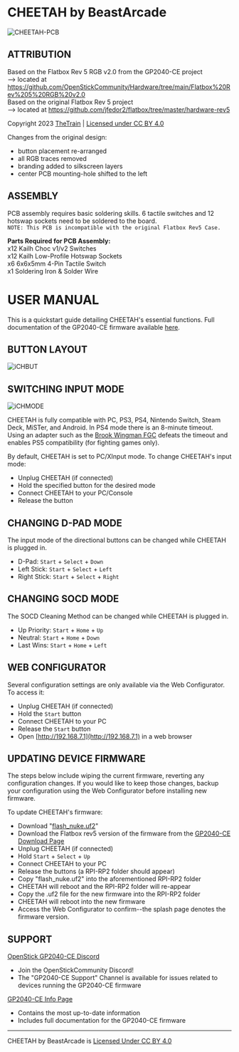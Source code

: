 # CHEETAH by BeastArcade
![CHEETAH-PCB](https://github.com/BeastArcade/CHEETAH-PCB/assets/154543056/13a7204f-3eac-46a2-8cd5-157adc7fb6a6)

## ATTRIBUTION
Based on the Flatbox Rev 5 RGB v2.0 from the GP2040-CE project <br>
--> located at https://github.com/OpenStickCommunity/Hardware/tree/main/Flatbox%20Rev%205%20RGB%20v2.0<br>
Based on the original Flatbox Rev 5 project<br>
--> located at https://github.com/jfedor2/flatbox/tree/master/hardware-rev5

Copyright 2023 [TheTrain](https://github.com/TheTrainGoes) | [Licensed under CC BY 4.0](https://creativecommons.org/licenses/by/4.0/)

Changes from the original design:
- button placement re-arranged
- all RGB traces removed
- branding added to silkscreen layers
- center PCB mounting-hole shifted to the left

## ASSEMBLY
PCB assembly requires basic soldering skills.  6 tactile switches and 12 hotswap sockets need to be soldered to the board.<br>
`NOTE: This PCB is incompatible with the original Flatbox Rev5 Case.`

**Parts Required for PCB Assembly:**<br>
x12 Kailh Choc v1/v2 Switches<br>
x12 Kailh Low-Profile Hotswap Sockets<br>
x6 6x6x5mm 4-Pin Tactile Switch<br>
x1 Soldering Iron & Solder Wire<br>

# USER MANUAL
This is a quickstart guide detailing CHEETAH's essential functions. Full documentation of the GP2040-CE firmware available [here](https://gp2040-ce.info/introduction/).

## BUTTON LAYOUT
![iCHBUT](https://github.com/BeastArcade/CHEETAH-PCB/assets/154543056/5cc47d19-68b1-449c-9ab9-a505c6b346e7)

## SWITCHING INPUT MODE
![iCHMODE](https://github.com/BeastArcade/CHEETAH-PCB/assets/154543056/f7a1ef5e-56fe-4a2b-9531-0dac8add8936)

CHEETAH is fully compatible with PC, PS3, PS4, Nintendo Switch, Steam Deck, MiSTer, and Android. In PS4 mode there is an 8-minute timeout. Using an adapter such as the [Brook Wingman FGC](https://www.brookaccessory.com/products/wingmanfgc/index.html) defeats the timeout and enables PS5 compatibility (for fighting games only).

By default, CHEETAH is set to PC/XInput mode. To change CHEETAH's input mode:

- Unplug CHEETAH (if connected)
- Hold the specified button for the desired mode
- Connect CHEETAH to your PC/Console
- Release the button

## CHANGING D-PAD MODE
The input mode of the directional buttons can be changed while CHEETAH is plugged in.

- D-Pad: `Start` + `Select` + `Down`
- Left Stick: `Start` + `Select` + `Left`
- Right Stick: `Start` + `Select` + `Right`

## CHANGING SOCD MODE
The SOCD Cleaning Method can be changed while CHEETAH is plugged in.

- Up Priority: `Start` + `Home` + `Up`
- Neutral: `Start` + `Home` + `Down`
- Last Wins: `Start` + `Home` + `Left`

## WEB CONFIGURATOR
Several configuration settings are only available via the Web Configurator. To access it:

- Unplug CHEETAH (if connected)
- Hold the `Start` button
- Connect CHEETAH to your PC
- Release the `Start` button
- Open [http://192.168.7.1](http://192.168.7.1) in a web browser

## UPDATING DEVICE FIRMWARE
The steps below include wiping the current firmware, reverting any configuration changes. If you would like to keep those changes, backup your configuration using the Web Configurator before installing new firmware.

To update CHEETAH's firmware:

- Download "[flash_nuke.uf2](https://github.com/dwelch67/raspberrypi-pico/blob/main/flash_nuke.uf2)"
- Download the Flatbox rev5 version of the firmware from the [GP2040-CE Download Page](https://gp2040-ce.info/downloads/download-page/)
- Unplug CHEETAH (if connected)
- Hold `Start` + `Select` + `Up`
- Connect CHEETAH to your PC
- Release the buttons (a RPI-RP2 folder should appear)
- Copy "flash_nuke.uf2" into the aforementioned RPI-RP2 folder
- CHEETAH will reboot and the RPI-RP2 folder will re-appear
- Copy the .uf2 file for the new firmware into the RPI-RP2 folder
- CHEETAH will reboot into the new firmware
- Access the Web Configurator to confirm--the splash page denotes the firmware version.

## SUPPORT
[OpenStick GP2040-CE Discord](https://discord.gg/k2pxhke7q8) <br>
- Join the OpenStickCommunity Discord!
- The "GP2040-CE Support" Channel is available for issues related to devices running the GP2040-CE firmware

[GP2040-CE Info Page](https://gp2040-ce.info/)<br>
- Contains the most up-to-date information
- Includes full documentation for the GP2040-CE firmware

---

CHEETAH by BeastArcade is [Licensed Under CC BY 4.0](https://creativecommons.org/licenses/by/4.0/)
